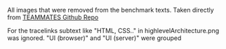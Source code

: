 All images that were removed from the benchmark texts. Taken directly from [TEAMMATES Github Repo](https://github.com/TEAMMATES/teammates/tree/afb4b74677f4bf3d1e805fe59ad72a8d71a4ec34/src/main/webapp/dev/images)

For the tracelinks subtext like "HTML, CSS.." in highlevelArchitecture.png was ignored. "UI (browser)" and "UI (server)" were grouped
